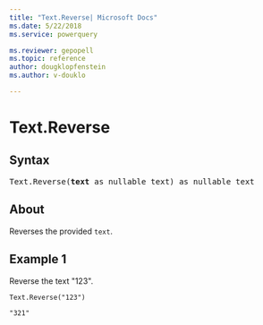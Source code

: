 ```yaml
---
title: "Text.Reverse| Microsoft Docs"
ms.date: 5/22/2018
ms.service: powerquery

ms.reviewer: gepopell
ms.topic: reference
author: dougklopfenstein
ms.author: v-douklo

---
```

# Text.Reverse

## Syntax

<pre>
Text.Reverse(<b>text</b> as nullable text) as nullable text
</pre>

## About
Reverses the provided `text`.

## Example 1
Reverse the text "123".

```powerquery-m
Text.Reverse("123")
```

`"321"`
